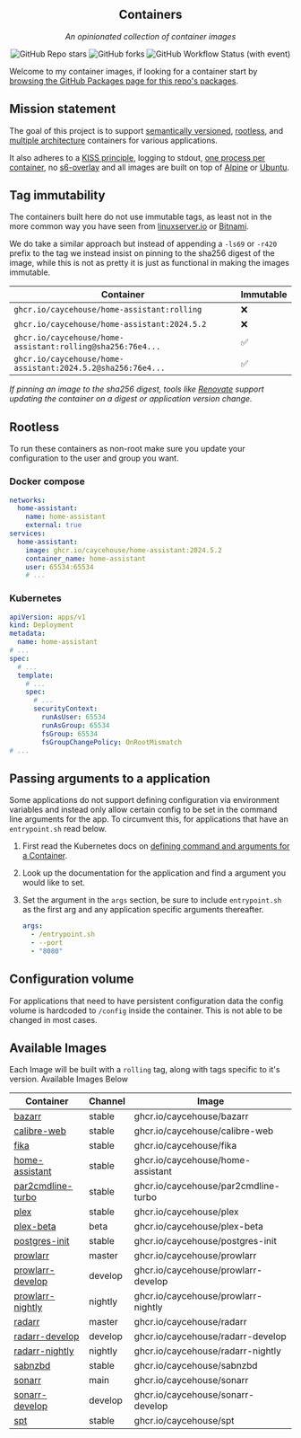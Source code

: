 <!---
NOTE: AUTO-GENERATED FILE
to edit this file, instead edit its template at: ./github/scripts/templates/README.md.j2
-->
<div align="center">


## Containers

_An opinionated collection of container images_

</div>

<div align="center">

![GitHub Repo stars](https://img.shields.io/github/stars/caycehouse/containers?style=for-the-badge)
![GitHub forks](https://img.shields.io/github/forks/caycehouse/containers?style=for-the-badge)
![GitHub Workflow Status (with event)](https://img.shields.io/github/actions/workflow/status/caycehouse/containers/release-scheduled.yaml?style=for-the-badge&label=Scheduled%20Release)

</div>

Welcome to my container images, if looking for a container start by [browsing the GitHub Packages page for this repo's packages](https://github.com/caycehouse?tab=packages&repo_name=containers).

## Mission statement

The goal of this project is to support [semantically versioned](https://semver.org/), [rootless](https://rootlesscontaine.rs/), and [multiple architecture](https://www.docker.com/blog/multi-arch-build-and-images-the-simple-way/) containers for various applications.

It also adheres to a [KISS principle](https://en.wikipedia.org/wiki/KISS_principle), logging to stdout, [one process per container](https://testdriven.io/tips/59de3279-4a2d-4556-9cd0-b444249ed31e/), no [s6-overlay](https://github.com/just-containers/s6-overlay) and all images are built on top of [Alpine](https://hub.docker.com/_/alpine) or [Ubuntu](https://hub.docker.com/_/ubuntu).

## Tag immutability

The containers built here do not use immutable tags, as least not in the more common way you have seen from [linuxserver.io](https://fleet.linuxserver.io/) or [Bitnami](https://bitnami.com/stacks/containers).

We do take a similar approach but instead of appending a `-ls69` or `-r420` prefix to the tag we instead insist on pinning to the sha256 digest of the image, while this is not as pretty it is just as functional in making the images immutable.

| Container                                                   | Immutable |
|-------------------------------------------------------------|-----------|
| `ghcr.io/caycehouse/home-assistant:rolling`                 | ❌         |
| `ghcr.io/caycehouse/home-assistant:2024.5.2`                | ❌         |
| `ghcr.io/caycehouse/home-assistant:rolling@sha256:76e4...`  | ✅         |
| `ghcr.io/caycehouse/home-assistant:2024.5.2@sha256:76e4...` | ✅         |

_If pinning an image to the sha256 digest, tools like [Renovate](https://github.com/renovatebot/renovate) support updating the container on a digest or application version change._

## Rootless

To run these containers as non-root make sure you update your configuration to the user and group you want.

### Docker compose

```yaml
networks:
  home-assistant:
    name: home-assistant
    external: true
services:
  home-assistant:
    image: ghcr.io/caycehouse/home-assistant:2024.5.2
    container_name: home-assistant
    user: 65534:65534
    # ...
```

### Kubernetes

```yaml
apiVersion: apps/v1
kind: Deployment
metadata:
  name: home-assistant
# ...
spec:
  # ...
  template:
    # ...
    spec:
      # ...
      securityContext:
        runAsUser: 65534
        runAsGroup: 65534
        fsGroup: 65534
        fsGroupChangePolicy: OnRootMismatch
# ...
```

## Passing arguments to a application

Some applications do not support defining configuration via environment variables and instead only allow certain config to be set in the command line arguments for the app. To circumvent this, for applications that have an `entrypoint.sh` read below.

1. First read the Kubernetes docs on [defining command and arguments for a Container](https://kubernetes.io/docs/tasks/inject-data-application/define-command-argument-container/).
2. Look up the documentation for the application and find a argument you would like to set.
3. Set the argument in the `args` section, be sure to include `entrypoint.sh` as the first arg and any application specific arguments thereafter.

    ```yaml
    args:
      - /entrypoint.sh
      - --port
      - "8080"
    ```

## Configuration volume

For applications that need to have persistent configuration data the config volume is hardcoded to `/config` inside the container. This is not able to be changed in most cases.

## Available Images

Each Image will be built with a `rolling` tag, along with tags specific to it's version. Available Images Below

Container | Channel | Image
--- | --- | ---
[bazarr](https://github.com/caycehouse/containers/pkgs/container/bazarr) | stable | ghcr.io/caycehouse/bazarr
[calibre-web](https://github.com/caycehouse/containers/pkgs/container/calibre-web) | stable | ghcr.io/caycehouse/calibre-web
[fika](https://github.com/caycehouse/containers/pkgs/container/fika) | stable | ghcr.io/caycehouse/fika
[home-assistant](https://github.com/caycehouse/containers/pkgs/container/home-assistant) | stable | ghcr.io/caycehouse/home-assistant
[par2cmdline-turbo](https://github.com/caycehouse/containers/pkgs/container/par2cmdline-turbo) | stable | ghcr.io/caycehouse/par2cmdline-turbo
[plex](https://github.com/caycehouse/containers/pkgs/container/plex) | stable | ghcr.io/caycehouse/plex
[plex-beta](https://github.com/caycehouse/containers/pkgs/container/plex-beta) | beta | ghcr.io/caycehouse/plex-beta
[postgres-init](https://github.com/caycehouse/containers/pkgs/container/postgres-init) | stable | ghcr.io/caycehouse/postgres-init
[prowlarr](https://github.com/caycehouse/containers/pkgs/container/prowlarr) | master | ghcr.io/caycehouse/prowlarr
[prowlarr-develop](https://github.com/caycehouse/containers/pkgs/container/prowlarr-develop) | develop | ghcr.io/caycehouse/prowlarr-develop
[prowlarr-nightly](https://github.com/caycehouse/containers/pkgs/container/prowlarr-nightly) | nightly | ghcr.io/caycehouse/prowlarr-nightly
[radarr](https://github.com/caycehouse/containers/pkgs/container/radarr) | master | ghcr.io/caycehouse/radarr
[radarr-develop](https://github.com/caycehouse/containers/pkgs/container/radarr-develop) | develop | ghcr.io/caycehouse/radarr-develop
[radarr-nightly](https://github.com/caycehouse/containers/pkgs/container/radarr-nightly) | nightly | ghcr.io/caycehouse/radarr-nightly
[sabnzbd](https://github.com/caycehouse/containers/pkgs/container/sabnzbd) | stable | ghcr.io/caycehouse/sabnzbd
[sonarr](https://github.com/caycehouse/containers/pkgs/container/sonarr) | main | ghcr.io/caycehouse/sonarr
[sonarr-develop](https://github.com/caycehouse/containers/pkgs/container/sonarr-develop) | develop | ghcr.io/caycehouse/sonarr-develop
[spt](https://github.com/caycehouse/containers/pkgs/container/spt) | stable | ghcr.io/caycehouse/spt
